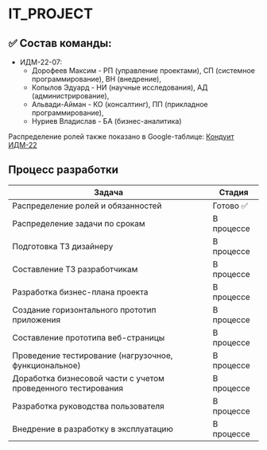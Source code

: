 # IT_PROJECT
## ✅ Состав команды:

+ ИДМ-22-07:
   * Дорофеев Максим - РП (управление проектами), СП (системное программирование), ВН (внедрение),
   * Копылов Эдуард - НИ (научные исследования), АД (администрирование),
   * Альвади-Айман -  КО (консалтинг), ПП (прикладное программирование),
   * Нуриев Владислав - БА (бизнес-аналитика)

Распределение ролей также показано в Google-таблице:
[Кондуит ИДМ-22](https://docs.google.com/spreadsheets/d/1ypxgDUpNsaAK5PH90dTfGKdtDnWaeEDWfupEbDokN6A/edit?usp=sharing)

## Процесс разработки

| Задача  | Стадия |
| ------------- | ------------- |
| Распределение ролей и обязанностей  | Готово ✅  |
| Распределение задачи по срокам  | В процессе  |
| Подготовка ТЗ дизайнеру  | В процессе  |
| Составление ТЗ разработчикам  | В процессе  |
| Разработка бизнес-плана проекта  | В процессе  |
| Создание горизонтального прототип приложения  | В процессе  |
| Составление прототипа веб-страницы   | В процессе  |
| Проведение тестирование (нагрузочное, функциональное)  | В процессе  |
| Доработка бизнесовой части с учетом проведенного тестирования  | В процессе  |
| Разработка руководства пользователя  | В процессе |
| Внедрение в разработку в эксплуатацию  | В процессе |
